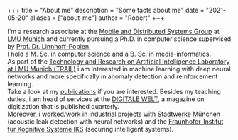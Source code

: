 +++
title = "About me"
description = "Some facts about me"
date = "2021-05-20"
aliases = ["about-me"]
author = "Robert"
+++

I'm a research associate at the [Mobile and Distributed Systems Group](http://www.mobile.ifi.lmu.de/) at [LMU Munich](https://www.lmu.com) and currently pursuing a Ph.D. in computer science supervised by [Prof. Dr. Linnhoff-Popien](https://www.mobile.ifi.lmu.de/team/claudia-linnhoff-popien/).  
I hold a M. Sc. in computer science and a B. Sc. in media-informatics.  
As part of the  [Technology and Research on Artificial Intelligence Laboratory at LMU Munich (TRAIL)](http://www.mobile.ifi.lmu.de/ai-lab/) i am interested in machine learning with deep neural networks and more specifically in anomaly detection and reinforcement learning.  
Take a look at my [publications](https://scholar.google.de/citations?user=mSalzCEAAAAJ) if you are interested. Besides my teaching duties, i am head of services at the [DIGITALE WELT](https://digitaleweltmagazin.de/), a magazine on digitization that is published quarterly.  
Moreover, i worked/work in industrial projects with [Stadtwerke München](https://www.swm.de/) (acoustic leak detection with neural networks) and the [Fraunhofer-Institut für Kognitive Systeme IKS](https://www.iks.fraunhofer.de/) (securing intelligent systems).